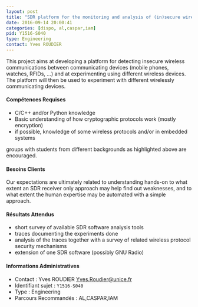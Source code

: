 ```yaml
---
layout: post
title: "SDR platform for the monitoring and analysis of (in)secure wireless communications"
date: 2016-09-14 20:00:41
categories: [dispo, al,caspar,iam]
pid: Y1516-S040
type: Engineering
contact: Yves ROUDIER
---
```

       
This project aims at developing a platform for detecting insecure wireless communications between communicating devices (mobile phones, watches, RFIDs, ...) and at experimenting using different wireless devices. The platform will then be used to experiment with different wirelessly communicating devices.

#### Compétences Requises
- C/C++ and/or Python knowledge
- Basic understanding of how cryptographic protocols work (mostly encryption)
- if possible, knowledge of some wireless protocols and/or in embedded systems

groups with students from different backgrounds as highlighted above are encouraged.


#### Besoins Clients
Our expectations are ultimately related to understanding hands-on to what extent an SDR receiver only approach may help find out weaknesses, and to what extent the human expertise may be automated with a simple approach.

#### Résultats Attendus
- short survey of available SDR software analysis tools
- traces documenting the experiments done
- analysis of the traces together with a survey of related wireless protocol security mechanisms
- extension of one SDR software (possibly GNU Radio)
     

#### Informations Administratives
  * Contact : Yves ROUDIER <Yves.Roudier@unice.fr>
  * Identifiant sujet : `Y1516-S040`
  * Type : Engineering
  * Parcours Recommandés : AL,CASPAR,IAM
     